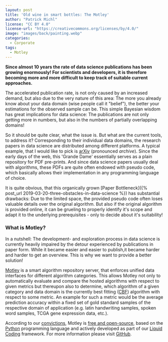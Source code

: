 ```yaml
---
layout: post
title: 'Old wine in smart bottles: The Motley'
author: "Patrick Michl"
license: "CC BY 4.0"
license-url: "https://creativecommons.org/licenses/by/4.0/"
image: "images/back/painting.webp"
categories:
  - Corporate
tags:
  - Motley
---
```


**Since almost 10 years the rate of data science publications has been growing
enormously! For scientists and developers, it is therefore becoming more and
more difficult to keep track of suitable current approaches.**

The accelerated publication rate, is not only caused by an increased demand, but
also due to the very nature of this area: The more you already know about your
data domain (wise people call it "belief"), the better your estimations for the
observed sample can be. This simple Bayesian wisdom has great implications for
data science: The publications are not only getting more in numbers, but also
in the numbers of partially overlapping domains!

So it should be quite clear, what the issue is. But what are the current tools,
to address it? Corresponding to their individual data domains, the research
papers in data science are distributed among different platforms. A typical
example, that I would like to pick is [arXiv](https://arxiv.org/) (pronounced
*archive*). Since the early days of the web, this 'Grande Dame' essentially
serves as a plain repository for PDF pre-prints. And since data science papers
usually deal with algorithms, these PDFs are quite often endowed with pseudo
code, which basically allows their implementation in any programming language of
choice.

It is quite obvious, that this organically grown [Paper Bottleneck]({% post_url
2019-03-20-three-obstacles-in-data-science %}) has substantial drawbacks: Due to
the limited space, the provided pseudo code often loses valuable details over
the original algorithm. But also if the original algorithm is provided online,
it can be grueling to properly identify it's scope and adapt it to the
underlying prerequisites - only to decide about it's suitability!

### What is Motley?

In a nutshell: The development- and exploration process in data science is
currently heavily impaired by the detour experienced by publications in paper
form. While it became easier and easier to publish,it became harder and harder
to get an overview. This is why we want to provide a better solution!

[Motley](/motley.html) is a smart algorithm repository server, that enforces
unified data interfaces for different algorithm categories. This allows Motley
not only to automatically evaluate and compare the hosted algorithms with
respect to given metrics but thereupon also to determine, which algorithm of a
given category and data domain is the currently best fitting ([CBF](/tags#CBF))
algorithm with respect to some metric. An example for such a metric would be the
average prediction accuracy within a fixed set of gold standard samples of the
respective domain of application (e.g. latin handwriting samples, spoken word
samples, TCGA gene expression data, etc.).

According to our [convictions](/corporate/2019/03/19/welcome-at-frootlab.html),
Motley is [free and
open-source](https://en.wikipedia.org/wiki/Free_and_open-source_software), based
on the [Python](https://www.python.org/) programming language and actively
developed as part of our [Liquid
Coding](https://github.com/orgs/frootlab/projects) framework. For more
information please visit [GitHub](https://github.com/frootlab/motley).
